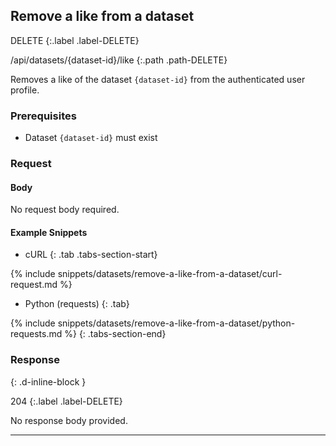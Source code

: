 ## Remove a like from a dataset

DELETE
{:.label .label-DELETE}

/api/datasets/{dataset-id}/like
{:.path .path-DELETE}

Removes a like of the dataset `{dataset-id}` from the authenticated user profile.

### Prerequisites

- Dataset `{dataset-id}` must exist

### Request

#### Body
No request body required.

#### Example Snippets
- cURL
{: .tab .tabs-section-start}

{% include snippets/datasets/remove-a-like-from-a-dataset/curl-request.md %}

- Python (requests)
{: .tab}

{% include snippets/datasets/remove-a-like-from-a-dataset/python-requests.md %}
{: .tabs-section-end}

### Response
{: .d-inline-block }

204
{:.label .label-DELETE}

No response body provided.

---
